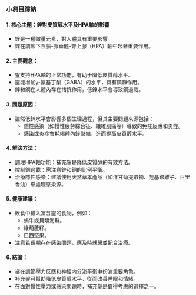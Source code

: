 ### 小芻目歸納

#### 1. 核心主題：鋅對皮質醇水平及HPA軸的影響
- 鋅是一種微量元素，對人體具有重要影響。
- 鋅在調節下丘腦-腺垂體-腎上腺（HPA）軸中起著重要作用。

#### 2. 主要觀念：
- 鋆支持HPA軸的正常功能，有助于降低皮質醇水平。
- 鋆能增加γ-氨基丁酸（GABA）的水平，具有鎮靜作用。
- 鋅和銅在人體內存在拮抗作用，低鋅水平會導致銅過載。

#### 3. 問題原因：
- 雖然低鋅水平會影響多個生理過程，但其主要問題來源包括：
  - 隱性感染（如慢性疲勞綜合征、纖維肌痛等）導致的免疫反應和炎症。
  - 感染或炎症會耗竭體內鋅儲備，進而提高皮質醇水平。

#### 4. 解決方法：
- 調理HPA軸功能：補充鋆是降低皮質醇的有效方法。
- 控制銅過載：需注意鋅和銅的比例平衡。
- 治療隱性感染：建議使用天然草本產品（如洋甘菊提取物、羥基銀離子、百里香油）來處理感染源。

#### 5. 健康建議：
- 飲食中攝入富含鋆的食物，例如：
  - 蝸牛或貝類海鮮。
  - 綠葫蘆籽。
  - 巴西堅果。
- 注意若長期存在感染問題，應及時就醫並配合治療。

#### 6. 結論：
- 鋆在調節壓力反應和神經内分泌平衡中扮演重要角色。
- 补充鋆可幫助降低皮質醇水平，從而改善睡眠和情緒。
- 在面對慢性壓力或感染問題時，補充鋆是值得考慮的選擇之一。